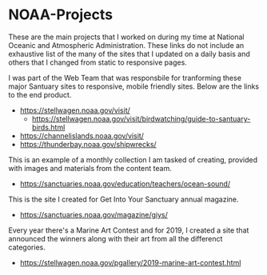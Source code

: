 # NOAA-Projects
These are the main projects that I worked on during my time at National Oceanic and Atmospheric Administration. These links do not include an exhaustive list of the many of the sites that I updated on a daily basis and others that I changed from static to responsive pages.


I was part of the Web Team that was responsbile for tranforming these major Santuary sites to responsive, mobile friendly sites. Below are the links to the end product.
- https://stellwagen.noaa.gov/visit/
     - https://stellwagen.noaa.gov/visit/birdwatching/guide-to-santuary-birds.html 
- https://channelislands.noaa.gov/visit/
- https://thunderbay.noaa.gov/shipwrecks/


This is an example of a monthly collection I am tasked of creating, provided with images and materials from the content team. 
- https://sanctuaries.noaa.gov/education/teachers/ocean-sound/

This is the site I created for Get Into Your Sanctuary annual magazine.
- https://sanctuaries.noaa.gov/magazine/giys/


Every year there's a Marine Art Contest and for 2019, I created a site that announced the winners along with their art from all the differenct categories.
- https://stellwagen.noaa.gov/pgallery/2019-marine-art-contest.html
